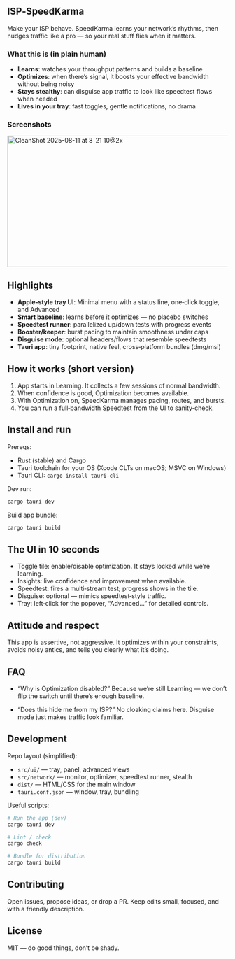 ## ISP‑SpeedKarma

Make your ISP behave. SpeedKarma learns your network’s rhythms, then nudges traffic like a pro — so your real stuff flies when it matters.

### What this is (in plain human)
- **Learns**: watches your throughput patterns and builds a baseline
- **Optimizes**: when there’s signal, it boosts your effective bandwidth without being noisy
- **Stays stealthy**: can disguise app traffic to look like speedtest flows when needed
- **Lives in your tray**: fast toggles, gentle notifications, no drama

### Screenshots
<img width="614" height="300" alt="CleanShot 2025-08-11 at 8  21 10@2x" src="https://github.com/user-attachments/assets/17b6dd3b-b6f8-4b36-866e-55685c1d43ff" />



## Highlights
- **Apple‑style tray UI**: Minimal menu with a status line, one‑click toggle, and Advanced
- **Smart baseline**: learns before it optimizes — no placebo switches
- **Speedtest runner**: parallelized up/down tests with progress events
- **Booster/keeper**: burst pacing to maintain smoothness under caps
- **Disguise mode**: optional headers/flows that resemble speedtests
- **Tauri app**: tiny footprint, native feel, cross‑platform bundles (dmg/msi)


## How it works (short version)
1. App starts in Learning. It collects a few sessions of normal bandwidth.
2. When confidence is good, Optimization becomes available.
3. With Optimization on, SpeedKarma manages pacing, routes, and bursts.
4. You can run a full‑bandwidth Speedtest from the UI to sanity‑check.


## Install and run
Prereqs:
- Rust (stable) and Cargo
- Tauri toolchain for your OS (Xcode CLTs on macOS; MSVC on Windows)
- Tauri CLI: `cargo install tauri-cli`

Dev run:
```bash
cargo tauri dev
```

Build app bundle:
```bash
cargo tauri build
```


## The UI in 10 seconds
- Toggle tile: enable/disable optimization. It stays locked while we’re learning.
- Insights: live confidence and improvement when available.
- Speedtest: fires a multi‑stream test; progress shows in the tile.
- Disguise: optional — mimics speedtest‑style traffic.
- Tray: left‑click for the popover, “Advanced…” for detailed controls.


## Attitude and respect
This app is assertive, not aggressive. It optimizes within your constraints, avoids noisy antics, and tells you clearly what it’s doing.


## FAQ
- “Why is Optimization disabled?”
  Because we’re still Learning — we don’t flip the switch until there’s enough baseline.

- “Does this hide me from my ISP?”
  No cloaking claims here. Disguise mode just makes traffic look familiar.


## Development
Repo layout (simplified):
- `src/ui/` — tray, panel, advanced views
- `src/network/` — monitor, optimizer, speedtest runner, stealth
- `dist/` — HTML/CSS for the main window
- `tauri.conf.json` — window, tray, bundling

Useful scripts:
```bash
# Run the app (dev)
cargo tauri dev

# Lint / check
cargo check

# Bundle for distribution
cargo tauri build
```


## Contributing
Open issues, propose ideas, or drop a PR. Keep edits small, focused, and with a friendly description.


## License
MIT — do good things, don’t be shady.


